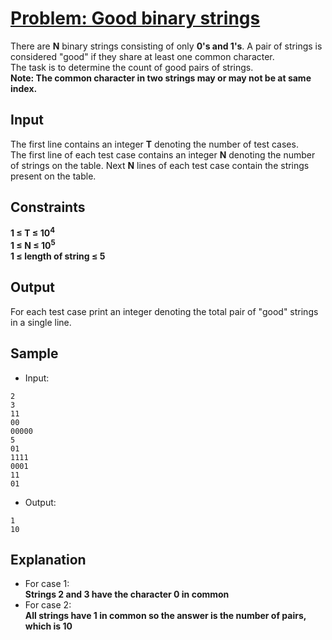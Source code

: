 # [Problem: Good binary strings](https://my.newtonschool.co/playground/code/mohqr52bish5)

There are **N** binary strings consisting of only **0's and 1's**. A pair of strings is considered "good" if they share at least one common character. <br>
The task is to determine the count of good pairs of strings. <br>
**Note: The common character in two strings may or may not be at same index.**

## Input

The first line contains an integer **T** denoting the number of test cases. <br>
The first line of each test case contains an integer **N** denoting the number of strings on the table. Next **N** lines of each test case contain the strings present on the table.

## Constraints

**1 ≤ T ≤ 10<sup>4</sup> <br>
1 ≤ N ≤ 10<sup>5</sup> <br>
1 ≤ length of string ≤ 5**

## Output

For each test case print an integer denoting the total pair of "good" strings in a single line.

## Sample

- Input:
```
2
3
11
00
00000
5
01
1111
0001
11
01
```

- Output:
```
1
10
```

## Explanation

- For case 1: <br> **Strings 2 and 3 have the character 0 in common** <br>
- For case 2: <br> **All strings have 1 in common so the answer is the number of pairs, which is 10**
